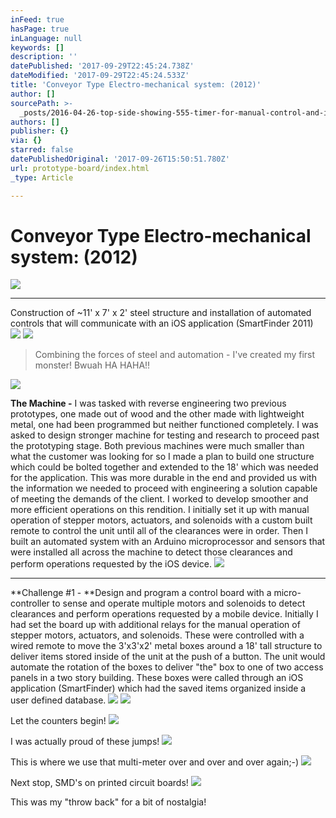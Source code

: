 ```yaml
---
inFeed: true
hasPage: true
inLanguage: null
keywords: []
description: ''
datePublished: '2017-09-29T22:45:24.738Z'
dateModified: '2017-09-29T22:45:24.533Z'
title: 'Conveyor Type Electro-mechanical system: (2012)'
author: []
sourcePath: >-
  _posts/2016-04-26-top-side-showing-555-timer-for-manual-control-and-input-pins.md
authors: []
publisher: {}
via: {}
starred: false
datePublishedOriginal: '2017-09-26T15:50:51.780Z'
url: prototype-board/index.html
_type: Article

---
```

# Conveyor Type Electro-mechanical system: (2012)
![](https://s3-us-west-2.amazonaws.com/the-grid-img/p/81e0dce6524d59a03744a16390603609a6e105da.jpg)

---

Construction of ~11' x 7' x 2' steel structure and installation of automated controls that will communicate with an iOS application (SmartFinder 2011)
![](https://s3-us-west-2.amazonaws.com/the-grid-img/p/3ea636db3f5d2d03c782a155ba3c13b1f1ec3977.jpg)
![](https://s3-us-west-2.amazonaws.com/the-grid-img/p/ed597fe34a1404ed5f3a56f16e5f78534ed4f5bc.jpg)

> Combining the forces of steel and automation - I've created my first monster! Bwuah HA HAHA!! 

![](https://s3-us-west-2.amazonaws.com/the-grid-img/p/ca1547d1d52a915d57d9c760d5602f16016cb0d5.jpg)

**The Machine -** I was tasked with reverse engineering two previous prototypes, one made out of wood and the other made with lightweight metal, one had been programmed but neither functioned completely. I was asked to design stronger machine for testing and research to proceed past the prototyping stage. Both previous machines were much smaller than what the customer was looking for so I made a plan to build one structure which could be bolted together and extended to the 18' which was needed for the application. This was more durable in the end and provided us with the information we needed to proceed with engineering a solution capable of meeting the demands of the client. I worked to develop smoother and more efficient operations on this rendition. I initially set it up with manual operation of stepper motors, actuators, and solenoids with a custom built remote to control the unit until all of the clearances were in order. Then I built an automated system with an Arduino microprocessor and sensors that were installed all across the machine to detect those clearances and perform operations requested by the iOS device.
![](https://the-grid-user-content.s3-us-west-2.amazonaws.com/4dd9adaf-fc10-4df4-b5d9-a12ef9b04718.jpg)

---

**Challenge \#1 - **Design and program a control board with a micro-controller to sense and operate multiple motors and solenoids to detect clearances and perform operations requested by a mobile device. Initially I had set the board up with additional relays for the manual operation of stepper motors, actuators, and solenoids. These were controlled with a wired remote to move the 3'x3'x2' metal boxes around a 18' tall structure to deliver items stored inside of the unit at the push of a button. The unit would automate the rotation of the boxes to deliver "the" box to one of two access panels in a two story building. These boxes were called through an iOS application (SmartFinder) which had the saved items organized inside a user defined database.
![](https://the-grid-user-content.s3-us-west-2.amazonaws.com/ddd84db5-66db-4c0d-9eaa-33482e00cf18.jpg)
![](https://the-grid-user-content.s3-us-west-2.amazonaws.com/31ed17b6-b9aa-4a79-8fa7-f3be87d2b0dd.jpg)

Let the counters begin!
![](https://the-grid-user-content.s3-us-west-2.amazonaws.com/8daa6e72-2615-4150-97b0-34c32b677c1c.jpg)

I was actually proud of these jumps!
![](https://s3-us-west-2.amazonaws.com/the-grid-img/p/bbf05ee5f415fd0b4b45d4fcf7f2f8dc284d129a.jpg)

This is where we use that multi-meter over and over and over again;-)
![](https://the-grid-user-content.s3-us-west-2.amazonaws.com/3ad9df97-a131-4d3e-901c-70434a44c257.jpg)

Next stop, SMD's on printed circuit boards!
![](https://the-grid-user-content.s3-us-west-2.amazonaws.com/d3e994e2-ae4b-4dfd-9852-e7650848f26b.jpg)

This was my "throw back" for a bit of nostalgia!